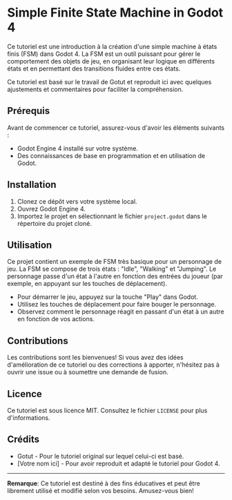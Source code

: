 # Simple Finite State Machine in Godot 4

Ce tutoriel est une introduction à la création d'une simple machine à états finis (FSM) dans Godot 4. La FSM est un outil puissant pour gérer le comportement des objets de jeu, en organisant leur logique en différents états et en permettant des transitions fluides entre ces états.

Ce tutoriel est basé sur le travail de Gotut et reproduit ici avec quelques ajustements et commentaires pour faciliter la compréhension.

## Prérequis

Avant de commencer ce tutoriel, assurez-vous d'avoir les éléments suivants :

- Godot Engine 4 installé sur votre système.
- Des connaissances de base en programmation et en utilisation de Godot.

## Installation

1. Clonez ce dépôt vers votre système local.
2. Ouvrez Godot Engine 4.
3. Importez le projet en sélectionnant le fichier `project.godot` dans le répertoire du projet cloné.

## Utilisation

Ce projet contient un exemple de FSM très basique pour un personnage de jeu. La FSM se compose de trois états : "Idle", "Walking" et "Jumping". Le personnage passe d'un état à l'autre en fonction des entrées du joueur (par exemple, en appuyant sur les touches de déplacement).

- Pour démarrer le jeu, appuyez sur la touche "Play" dans Godot.
- Utilisez les touches de déplacement pour faire bouger le personnage.
- Observez comment le personnage réagit en passant d'un état à un autre en fonction de vos actions.

## Contributions

Les contributions sont les bienvenues! Si vous avez des idées d'amélioration de ce tutoriel ou des corrections à apporter, n'hésitez pas à ouvrir une issue ou à soumettre une demande de fusion.

## Licence

Ce tutoriel est sous licence MIT. Consultez le fichier `LICENSE` pour plus d'informations.

## Crédits

- Gotut - Pour le tutoriel original sur lequel celui-ci est basé.
- [Votre nom ici] - Pour avoir reproduit et adapté le tutoriel pour Godot 4.

---

**Remarque**: Ce tutoriel est destiné à des fins éducatives et peut être librement utilisé et modifié selon vos besoins. Amusez-vous bien!
